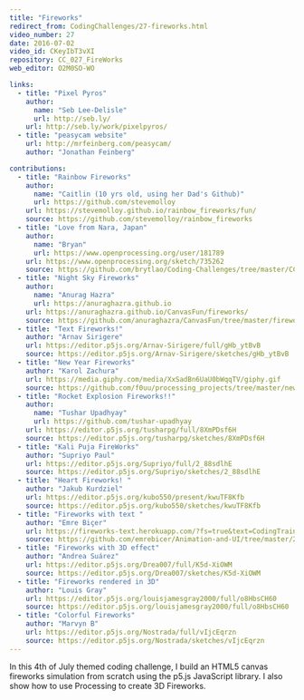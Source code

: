```yaml
---
title: "Fireworks"
redirect_from: CodingChallenges/27-fireworks.html
video_number: 27
date: 2016-07-02
video_id: CKeyIbT3vXI
repository: CC_027_FireWorks
web_editor: O2M0SO-WO

links:
  - title: "Pixel Pyros"
    author:
      name: "Seb Lee-Delisle"
      url: http://seb.ly/
    url: http://seb.ly/work/pixelpyros/
  - title: "peasycam website"
    url: http://mrfeinberg.com/peasycam/
    author: "Jonathan Feinberg"

contributions:
  - title: "Rainbow Fireworks"
    author:
      name: "Caitlin (10 yrs old, using her Dad's Github)"
      url: https://github.com/stevemolloy
    url: https://stevemolloy.github.io/rainbow_fireworks/fun/
    source: https://github.com/stevemolloy/rainbow_fireworks
  - title: "Love from Nara, Japan"
    author:
      name: "Bryan"
      url: https://www.openprocessing.org/user/181789
    url: https://www.openprocessing.org/sketch/735262
    source: https://github.com/brytlao/Coding-Challenges/tree/master/CC027_Fireworks
  - title: "Night Sky Fireworks"
    author:
      name: "Anurag Hazra"
      url: https://anuraghazra.github.io
    url: https://anuraghazra.github.io/CanvasFun/fireworks/
    source: https://github.com/anuraghazra/CanvasFun/tree/master/fireworks
  - title: "Text Fireworks!"
    author: "Arnav Sirigere"
    url: https://editor.p5js.org/Arnav-Sirigere/full/gHb_ytBvB
    source: https://editor.p5js.org/Arnav-Sirigere/sketches/gHb_ytBvB
  - title: "New Year Fireworks"
    author: "Karol Zachura"
    url: https://media.giphy.com/media/XxSadBn6UaU0bWqqTV/giphy.gif
    source: https://github.com/f0uu/processing_projects/tree/master/new_year_fireworks
  - title: "Rocket Explosion Fireworks!!"
    author:
      name: "Tushar Upadhyay"
      url: https://github.com/tushar-upadhyay
    url: https://editor.p5js.org/tusharpg/full/8XmPDsf6H
    source: https://editor.p5js.org/tusharpg/sketches/8XmPDsf6H
  - title: "Kali Puja FireWorks"
    author: "Supriyo Paul"
    url: https://editor.p5js.org/Supriyo/full/2_88sdlhE
    source: https://editor.p5js.org/Supriyo/sketches/2_88sdlhE
  - title: "Heart Fireworks! "
    author: "Jakub Kurdziel"
    url: https://editor.p5js.org/kubo550/present/kwuTF8Kfb
    source: https://editor.p5js.org/kubo550/sketches/kwuTF8Kfb
  - title: "Fireworks with text "
    author: "Emre Biçer"
    url: https://fireworks-text.herokuapp.com/?fs=true&text=CodingTrain%3C3
    source: https://github.com/emrebicer/Animation-and-UI/tree/master/2-fireworks%20animation%20with%20text
  - title: "Fireworks with 3D effect"
    author: "Andrea Suárez"
    url: https://editor.p5js.org/Drea007/full/K5d-XiOWM
    source: https://editor.p5js.org/Drea007/sketches/K5d-XiOWM
  - title: "Fireworks rendered in 3D"
    author: "Louis Gray"
    url: https://editor.p5js.org/louisjamesgray2000/full/o8HbsCH60
    source: https://editor.p5js.org/louisjamesgray2000/full/o8HbsCH60
  - title: "Colorful Fireworks"
    author: "Marvyn B"
    url: https://editor.p5js.org/Nostrada/full/vIjcEqrzn
    source: https://editor.p5js.org/Nostrada/sketches/vIjcEqrzn
---
```


In this 4th of July themed coding challenge, I build an HTML5 canvas fireworks simulation from scratch using the p5.js JavaScript library. I also show how to use Processing to create 3D Fireworks.
